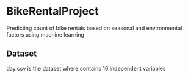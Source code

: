 # BikeRentalProject
Predicting count of bike rentals based on seasonal and environmental factors using machine learning

## Dataset
day.csv is the dataset where contains 16 independent variables
